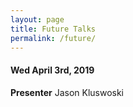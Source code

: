 ```yaml
---
layout: page
title: Future Talks
permalink: /future/
---
```



#### Wed April 3rd, 2019
**Presenter** Jason Kluswoski

